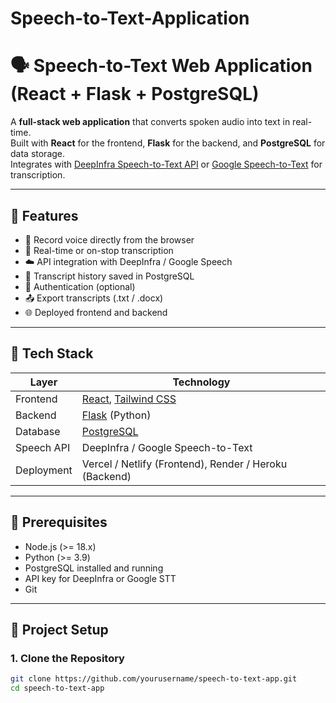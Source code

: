 # Speech-to-Text-Application
# 🗣️ Speech-to-Text Web Application (React + Flask + PostgreSQL)

A **full-stack web application** that converts spoken audio into text in real-time.  
Built with **React** for the frontend, **Flask** for the backend, and **PostgreSQL** for data storage.  
Integrates with [DeepInfra Speech-to-Text API](https://deepinfra.com/) or [Google Speech-to-Text](https://cloud.google.com/speech-to-text/docs) for transcription.

---

## 📌 Features

- 🎤 Record voice directly from the browser  
- 📝 Real-time or on-stop transcription  
- ☁️ API integration with DeepInfra / Google Speech  
- 💾 Transcript history saved in PostgreSQL  
- 🔐 Authentication (optional)  
- 📤 Export transcripts (.txt / .docx)  
- 🌐 Deployed frontend and backend

---

## 🧱 Tech Stack

| Layer           | Technology                                                   |
|------------------|--------------------------------------------------------------|
| Frontend         | [React](https://react.dev/), [Tailwind CSS](https://tailwindcss.com/) |
| Backend          | [Flask](https://flask.palletsprojects.com/) (Python)          |
| Database         | [PostgreSQL](https://www.postgresql.org/)                     |
| Speech API       | DeepInfra / Google Speech-to-Text                             |
| Deployment       | Vercel / Netlify (Frontend), Render / Heroku (Backend)        |

---

## 🧰 Prerequisites

- Node.js (>= 18.x)
- Python (>= 3.9)
- PostgreSQL installed and running
- API key for DeepInfra or Google STT
- Git

---

## 🚀 Project Setup

### 1. Clone the Repository
```bash
git clone https://github.com/yourusername/speech-to-text-app.git
cd speech-to-text-app
